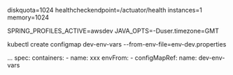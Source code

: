 diskquota=1024
healthcheckendpoint=/actuator/health
instances=1
memory=1024

SPRING_PROFILES_ACTIVE=awsdev
JAVA_OPTS=-Duser.timezone=GMT


kubectl create configmap dev-env-vars --from-env-file=env-dev.properties

...
  spec:
    containers:
    - name: xxx
      envFrom:
      - configMapRef:
        name: dev-env-vars

